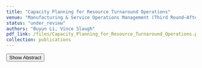 ```yaml
---
title: "Capacity Planning for Resource Turnaround Operations"
venue: "Manufacturing & Service Operations Management (Third Round—After Major Revision)"
status: "under_review"
authors: "Buyun Li, Vince Slaugh"
pdf_link: /files/Capacity_Planning_for_Resource_Turnaround_Operations.pdf
collection: publications
---
```


<div>
  <button onclick="toggleAbstract(this)" class="abstract-toggle">Show Abstract</button>
  <div class="abstract-text" style="display: none; margin-top: 5px;">
    <p>
      Many shared resources, such as hotel rooms or rental cars, require cleaning, charging, or some other operation to turn around the resources between successive customer uses. We study staffing and shift planning decisions for the turnaround service capacity to minimize the sum of customer waiting and staffing costs. Random customer departures, random customer arrivals, and worker shifts with breaks add to the managerial challenge. Using the frameworks of diminishing returns, submodularity, and M-convexity, we demonstrate analytical properties for capacity decisions in three staffing scenarios, including our primary model that focuses on shift planning. We propose a solution heuristic that efficiently provides near-optimal solutions. We illustrate the value of our model for hotel housekeeping operations using data from a large city-center hotel. Reallocating some room attendants to different shift start times, especially later in the day compared to the current practice, can effectively eliminate guest waiting after the posted check-in time. Hotels can reduce room attendant idleness and room readiness issues by departing from the common industry practice of all workers starting at 8:00 am. Simply having two shift start times in the morning may virtually eliminate waiting and help in recruiting and retaining workers.
    </p>
  </div>
</div>

<script>
function toggleAbstract(button) {
  const abstract = button.nextElementSibling;
  const isHidden = abstract.style.display === "none";
  abstract.style.display = isHidden ? "block" : "none";
  button.textContent = isHidden ? "Hide Abstract" : "Show Abstract";
}
</script>
